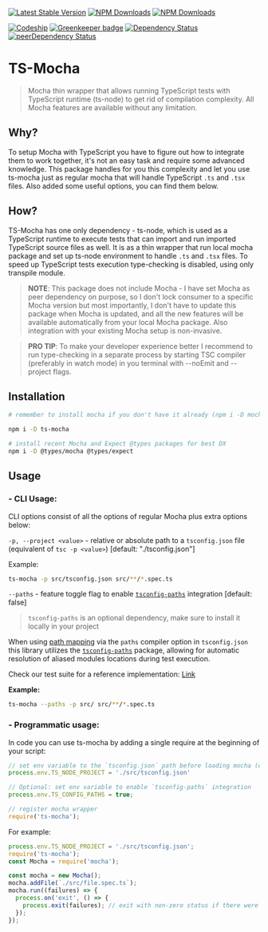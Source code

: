 [![Latest Stable Version](https://img.shields.io/npm/v/ts-mocha.svg)](https://www.npmjs.com/package/ts-mocha)
[![NPM Downloads](https://img.shields.io/npm/dt/ts-mocha.svg)](https://www.npmjs.com/package/ts-mocha)
[![NPM Downloads](https://img.shields.io/npm/dm/ts-mocha.svg)](https://www.npmjs.com/package/ts-mocha)

[![Codeship](https://img.shields.io/codeship/4164f690-ae0f-0135-f19a-42bf4c766088.svg)](https://app.codeship.com/projects/257364)
[![Greenkeeper badge](https://badges.greenkeeper.io/piotrwitek/ts-mocha.svg)](https://greenkeeper.io/)
[![Dependency Status](https://img.shields.io/david/piotrwitek/ts-mocha.svg)](https://david-dm.org/piotrwitek/ts-mocha)
[![peerDependency Status](https://img.shields.io/david/peer/piotrwitek/ts-mocha.svg)](https://david-dm.org/piotrwitek/ts-mocha#info=devDependencies)

# TS-Mocha
> Mocha thin wrapper that allows running TypeScript tests with TypeScript runtime (ts-node) to get rid of compilation complexity.
> All Mocha features are available without any limitation.

## Why?
To setup Mocha with TypeScript you have to figure out how to integrate them to work together, it's not an easy task and require some advanced knowledge.
This package handles for you this complexity and let you use ts-mocha just as regular mocha that will handle TypeScript `.ts` and `.tsx` files. Also added some useful options, you can find them below.

## How?
TS-Mocha has one only dependency - ts-node, which is used as a TypeScript runtime to execute tests that can import and run imported TypeScript source files as well. It is as a thin wrapper that run local mocha package and set up ts-node environment to handle `.ts` and `.tsx` files. To speed up TypeScript tests execution type-checking is disabled, using only transpile module.

> __NOTE__: This package does not include Mocha - I have set Mocha as peer dependency on purpose, so I don't lock consumer to a specific Mocha version but most importantly, I don't have to update this package when Mocha is updated, and all the new features will be available automatically from your local Mocha package. Also integration with your existing Mocha setup is non-invasive.

> __PRO TIP__: To make your developer experience better I recommend to run type-checking in a separate process by starting TSC compiler (preferably in watch mode) in you terminal with --noEmit and --project flags.

## Installation

```bash
# remember to install mocha if you don't have it already (npm i -D mocha)

npm i -D ts-mocha

# install recent Mocha and Expect @types packages for best DX
npm i -D @types/mocha @types/expect
```

## Usage

### - CLI Usage:

CLI options consist of all the options of regular Mocha plus extra options below:

`-p, --project <value>` - relative or absolute path to a `tsconfig.json` file (equivalent of `tsc -p <value>`) [default: "./tsconfig.json"]

Example:
```bash
ts-mocha -p src/tsconfig.json src/**/*.spec.ts
```

`--paths` - feature toggle flag to enable [`tsconfig-paths`](https://www.npmjs.com/package/tsconfig-paths) integration [default: false]
> `tsconfig-paths` is an optional dependency, make sure to install it locally in your project

When using [path mapping](https://www.typescriptlang.org/docs/handbook/module-resolution.html#path-mapping) via the `paths` compiler option in `tsconfig.json` this library utilizes the [`tsconfig-paths`](https://www.npmjs.com/package/tsconfig-paths) package, allowing for automatic resolution of aliased modules locations during test execution.

Check our test suite for a reference implementation: [Link](./test/paths/tsconfig.json)

**Example:**
```bash
ts-mocha --paths -p src/ src/**/*.spec.ts
```

### - Programmatic usage:

In code you can use ts-mocha by adding a single require at the beginning of your script:

```javascript
// set env variable to the `tsconfig.json` path before loading mocha (default: './tsconfig.json')
process.env.TS_NODE_PROJECT = './src/tsconfig.json'

// Optional: set env variable to enable `tsconfig-paths` integration
process.env.TS_CONFIG_PATHS = true;

// register mocha wrapper
require('ts-mocha');
```

For example:

```javascript
process.env.TS_NODE_PROJECT = './src/tsconfig.json';
require('ts-mocha');
const Mocha = require('mocha');

const mocha = new Mocha();
mocha.addFile(`./src/file.spec.ts`);
mocha.run((failures) => {
  process.on('exit', () => {
    process.exit(failures); // exit with non-zero status if there were failures
  });
});
```
